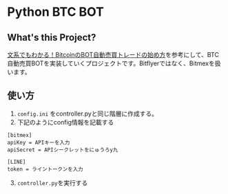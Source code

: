 # Python BTC BOT

## What's this Project?
[文系でもわかる！BitcoinのBOT自動売買トレードの始め方](https://ryota-trade.com)を参考にして、BTC自動売買BOTを実装していくプロジェクトです。Bitflyerではなく、Bitmexを扱います。  

## 使い方
1. `config.ini` をcontroller.pyと同じ階層に作成する。
2. 下記のようにconfig情報を記載する
```
[bitmex]
apiKey = APIキーを入力
apiSecret = APIシークレットをにゅうろy九

[LINE]
token = ライントークンを入力

```
3. `controller.py`を実行する